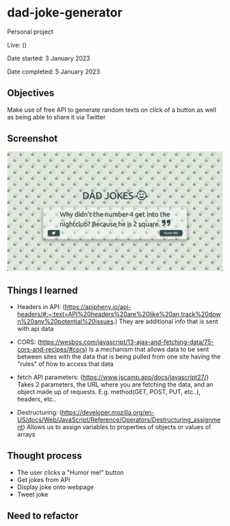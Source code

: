 # dad-joke-generator

Personal project

Live: ()

Date started: 3 January 2023

Date completed: 5 January 2023

## Objectives

Make use of free API to generate random texts on click of a button as well as being able to share it via Twitter

## Screenshot

![Alt text](img/Screenshot%202023-01-05%20at%2011.32.30.png)

## Things I learned

- Headers in API: (https://apipheny.io/api-headers/#:~:text=API%20headers%20are%20like%20an,track%20down%20any%20potential%20issues.)
  They are additional info that is sent with api data

- CORS: (https://wesbos.com/javascript/13-ajax-and-fetching-data/75-cors-and-recipes/#cors)
  Is a mechanism that allows data to be sent between sites with the data that is being pulled from one site having the "rules" of how to access that data
- fetch API parameters: (https://www.jscamp.app/docs/javascript27/)
  Takes 2 parameters, the URL where you are fetching the data, and an object made up of requests. E.g. method(GET, POST, PUT, etc..), headers, etc..
- Destructuring: (https://developer.mozilla.org/en-US/docs/Web/JavaScript/Reference/Operators/Destructuring_assignment)
  Allows us to assign variables to properties of objects or values of arrays

## Thought process

- The user clicks a "Humor me!" button
- Get jokes from API
- Display joke onto webpage
- Tweet joke

## Need to refactor
